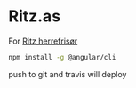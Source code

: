 # Ritz.as

For [Ritz herrefrisør](https://ritz.as)

```sh
npm install -g @angular/cli
```

push to git and travis will deploy
